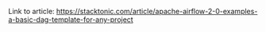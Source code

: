 Link to article: https://stacktonic.com/article/apache-airflow-2-0-examples-a-basic-dag-template-for-any-project